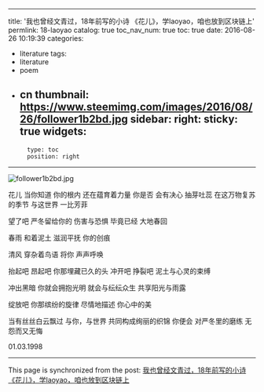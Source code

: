 
---
title: '我也曾经文青过，18年前写的小诗 《花儿》，学laoyao，咱也放到区块链上'
permlink: 18-laoyao
catalog: true
toc_nav_num: true
toc: true
date: 2016-08-26 10:19:39
categories:
- literature
tags:
- literature
- poem
- cn
thumbnail: https://www.steemimg.com/images/2016/08/26/follower1b2bd.jpg
sidebar:
    right:
        sticky: true
widgets:
    -
        type: toc
        position: right
---


![follower1b2bd.jpg](https://www.steemimg.com/images/2016/08/26/follower1b2bd.jpg)

花儿 
当你知道 
你的根内 
还在蕴育着力量 
你是否 
会有决心 
抽芽吐蕊 
在这万物复苏的季节 
与这世界 
一比芳菲 

望了吧 
严冬留给你的 
伤害与恐惧 
毕竟已经 
大地春回 

春雨 
和着泥土 
滋润平抚 
你的创痕 

清风 
穿杂着鸟语 
将你 
声声呼唤 

抬起吧 昂起吧 
你那埋藏已久的头 
冲开吧 挣裂吧 
泥土与心灵的束缚 

冲出黑暗 
你就会拥抱光明 
就会与纭纭众生 
共享阳光与雨露 

绽放吧 
你那缤纷的旋律 
尽情地描述 
你心中的美 

当有丝丝白云飘过 
与你，与世界 
共同构成绚丽的织锦 
你便会 
对严冬里的磨练 
无怨而又无悔 

01.03.1998

- - -

This page is synchronized from the post: [我也曾经文青过，18年前写的小诗 《花儿》，学laoyao，咱也放到区块链上](https://steemit.com/@oflyhigh/18-laoyao)
